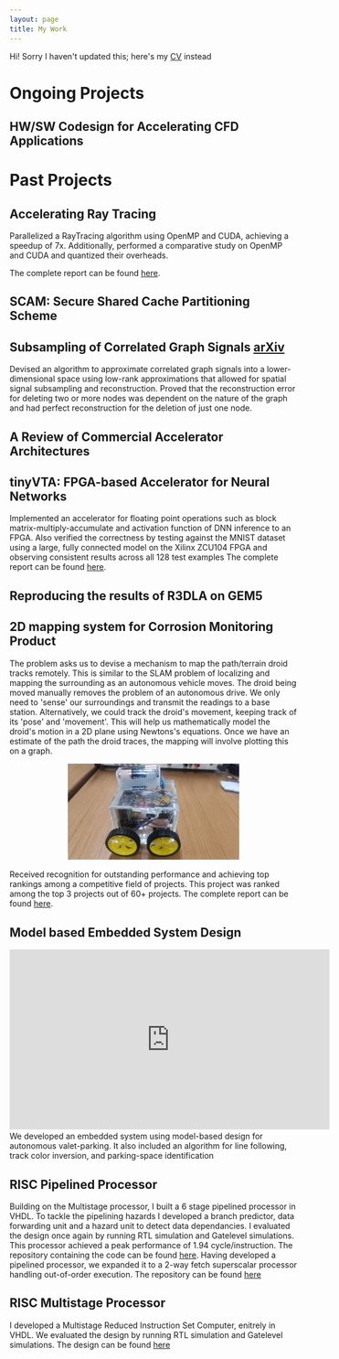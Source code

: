 ```yaml
---
layout: page
title: My Work
---
```


Hi! Sorry I haven't updated this; here's my [CV](/assets/CV.pdf) instead

# Ongoing Projects

## HW/SW Codesign for Accelerating CFD Applications

# Past Projects

## Accelerating Ray Tracing
Parallelized a RayTracing algorithm using OpenMP and CUDA, achieving a speedup of 7x. Additionally, performed a comparative study on OpenMP and CUDA and quantized their overheads.

The complete report can be found [here](/assets/RAY-tracing.pdf).

## SCAM: Secure Shared Cache Partitioning Scheme

## Subsampling of Correlated Graph Signals [arXiv](https://arxiv.org/abs/2409.04107)
Devised an algorithm to approximate correlated graph signals into a lower-dimensional space using low-rank approximations that allowed for spatial signal subsampling and reconstruction. Proved that the reconstruction error for deleting two or more nodes was dependent on the nature of the graph and had perfect reconstruction for the deletion of just one node. 

## A Review of Commercial Accelerator Architectures

## tinyVTA: FPGA-based Accelerator for Neural Networks
Implemented an accelerator for floating point operations such as block matrix-multiply-accumulate and activation function of DNN inference to an FPGA. Also verified the correctness by testing against the MNIST dataset using a large, fully connected model on the Xilinx ZCU104 FPGA and observing consistent results across all 128 test examples
The complete report can be found [here](/assets/tinyVTA.pdf).

## Reproducing the results of R3DLA on GEM5

## 2D mapping system for Corrosion Monitoring Product
The problem asks us to devise a mechanism to map the path/terrain droid tracks remotely. This is similar to the SLAM problem of localizing and mapping the surrounding as an autonomous vehicle moves. The droid being moved manually removes the problem of an autonomous drive. We only need to 'sense' our surroundings and transmit the readings to a base station. Alternatively, we could track the droid's movement, keeping track of its 'pose' and 'movement'. This will help us mathematically model the droid's motion in a 2D plane using Newtons's equations. Once we have an estimate of the path the droid traces, the mapping will involve plotting this on a graph.

<p align="center">
<img src="/assets/img/EDL.jpg" alt="EDL" width="300"/>               
</p>

Received recognition for outstanding performance and achieving top rankings among a competitive field of projects. This project was ranked among the top 3 projects out of 60+ projects.
The complete report can be found [here](/assets/EDL_DESIGN.pdf).

## Model based Embedded System Design
<iframe width="560" height="315" src="https://www.youtube.com/embed/cV9TXogiC-Q?si=dx-bAtAr1WJF_JSZ" title="YouTube video player" frameborder="0" allow="accelerometer; autoplay; clipboard-write; encrypted-media; gyroscope; picture-in-picture; web-share" referrerpolicy="strict-origin-when-cross-origin" allowfullscreen></iframe>
We developed an embedded system using model-based design for autonomous valet-parking. It also included an algorithm for line following, track color inversion, and parking-space identification


## RISC Pipelined Processor
Building on the Multistage processor, I built a 6 stage pipelined processor in VHDL. To tackle the pipelining hazards I developed a branch predictor, data forwarding unit and a hazard unit to detect data dependancies. I evaluated the design once again by running RTL simulation and Gatelevel simulations. This processor achieved a peak performance of 1.94 cycle/instruction. The repository containing the code can be found [here](https://github.com/borlaugg/RISC-processor-with-pipelining.git). Having developed a pipelined processor, we expanded it to a 2-way fetch superscalar processor handling out-of-order execution. The repository can be found [here](https://github.com/borlaugg/OoO.git)

## RISC Multistage Processor
I developed a Multistage Reduced Instruction Set Computer, enitrely in VHDL. We evaluated the design by running RTL simulation and Gatelevel simulations. The design can be found [here](https://github.com/borlaugg/Multistage-Processor/blob/4c2cf56df1689e0abbcdafab8be9c9def99544c4/Project1-RISC-Processor-Design.pdf)
